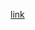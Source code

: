 [link](http://file.allitebooks.com/20160425/Blender%20Cycles%20Materials%20and%20Textures%20Cookbook,%20Third%20Edition.pdf)
